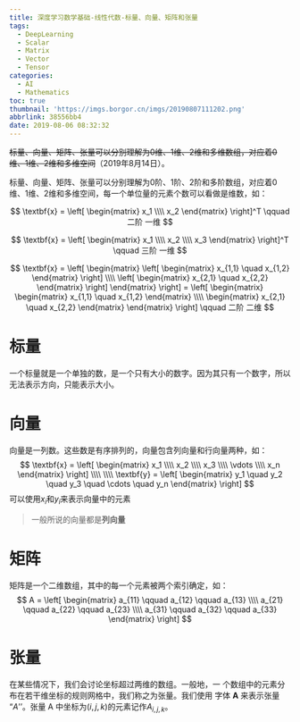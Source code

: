 ```yaml
---
title: 深度学习数学基础-线性代数-标量、向量、矩阵和张量
tags:
  - DeepLearning
  - Scalar
  - Matrix
  - Vector
  - Tensor
categories:
  - AI
  - Mathematics
toc: true
thumbnail: 'https://imgs.borgor.cn/imgs/20190807111202.png'
abbrlink: 38556bb4
date: 2019-08-06 08:32:32
---
```


~~标量、向量、矩阵、张量可以分别理解为0维、1维、2维和多维数组，对应着0维、1维、2维和多维空间~~（2019年8月14日）。

标量、向量、矩阵、张量可以分别理解为0阶、1阶、2阶和多阶数组，对应着0维、1维、2维和多维空间，每一个单位量的元素个数可以看做是维数，如：

<!-- more -->
$$
\textbf{x} = 
\left[
\begin{matrix}
x_1 \\\\
x_2
\end{matrix}
\right]^T \qquad 二阶 一维
$$

$$
\textbf{x} = 
\left[
\begin{matrix}
x_1 \\\\
x_2 \\\\
x_3
\end{matrix}
\right]^T \qquad 三阶 一维
$$

$$
\textbf{x} = 
\left[
\begin{matrix}
\left[
\begin{matrix}
x_{1,1} \quad
x_{1,2}
\end{matrix}
\right] \\\\
\left[
\begin{matrix}
x_{2,1} \quad
x_{2,2}
\end{matrix}
\right] 
\end{matrix}
\right] = \left[
\begin{matrix}
\begin{matrix}
x_{1,1} \quad
x_{1,2}
\end{matrix} \\\\
\begin{matrix}
x_{2,1} \quad
x_{2,2}
\end{matrix}
\end{matrix}
\right]  \qquad 二阶 二维
$$

# 标量

一个标量就是一个单独的数，是一个只有大小的数字。因为其只有一个数字，所以无法表示方向，只能表示大小。

# 向量

向量是一列数。这些数是有序排列的，向量包含列向量和行向量两种，如：
$$
\textbf{x} = 
\left[
\begin{matrix}
x_1 \\\\
x_2 \\\\
x_3 \\\\
\vdots \\\\
x_n
\end{matrix}
\right] 
\\\\
\\\\
\textbf{y} = 
\left[
\begin{matrix}
y_1 \quad y_2 \quad y_3 \quad \cdots \quad y_n
\end{matrix}
\right]
$$
可以使用$x_i$和$y_i$来表示向量中的元素

> 一般所说的向量都是**列向量**

# 矩阵

矩阵是一个二维数组，其中的每一个元素被两个索引确定，如：
$$
A = \left[
\begin{matrix}
a_{11} \qquad a_{12} \qquad a_{13} \\\\
a_{21} \qquad a_{22} \qquad a_{23} \\\\
a_{31} \qquad a_{32} \qquad a_{33} 
\end{matrix}
\right]
$$

# 张量

在某些情况下，我们会讨论坐标超过两维的数组。一般地，一 个数组中的元素分布在若干维坐标的规则网格中，我们称之为张量。我们使用 字体 $\textbf{A}$ 来表示张量 “$\textit{A}$’’。张量 A 中坐标为$(i,j,k)$的元素记作$\textit{A}_{i,j,k}$。